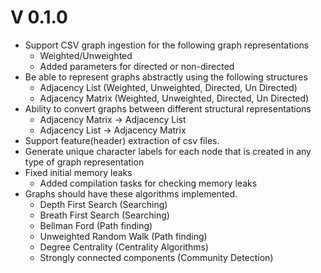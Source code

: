 
# V 0.1.0
* Support CSV graph ingestion for the following graph representations
    * Weighted/Unweighted
    * Added parameters for directed or non-directed
* Be able to represent graphs abstractly using the following structures
    * Adjacency List (Weighted, Unweighted, Directed, Un Directed)
    * Adjacency Matrix (Weighted, Unweighted, Directed, Un Directed)
* Ability to convert graphs between different structural representations
    * Adjacency Matrix → Adjacency List
    * Adjacency List → Adjacency Matrix
* Support feature(header) extraction of csv files.
* Generate unique character labels for each node that is created in any type of graph representation
* Fixed initial memory leaks
	* Added compilation tasks for checking memory leaks
* Graphs should have these algorithms implemented.
    * Depth First Search (Searching)
    * Breath First Search (Searching)
    * Bellman Ford (Path finding)
    * Unweighted Random Walk (Path finding)
    * Degree Centrality (Centrality Algorithms)
    * Strongly connected components (Community Detection)